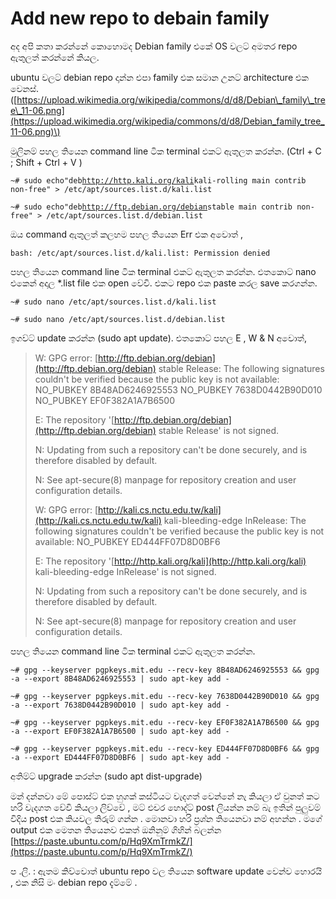 # Add new repo to debain family

අද අපි කතා කරන්නේ කොහොමද Debian family එකේ OS වලට් අමතර repo ඇතුලත් කරන්නේ කියල.

ubuntu වලට් debian repo දාන්න එපා family එක සමාන උනට් architecture එක වෙනස්. \([https://upload.wikimedia.org/wikipedia/commons/d/d8/Debian\_family\_tree\_11-06.png](https://upload.wikimedia.org/wikipedia/commons/d/d8/Debian_family_tree_11-06.png)\)

මුලිනම් පහල තියෙන command line ටික terminal එකට් ඇතුලත කරන්න. \(Ctrl + C ; Shift + Ctrl + V \)

`~# sudo echo"deb`[`http://http.kali.org/kali`](http://http.kali.org/kali)`kali-rolling main contrib non-free" > /etc/apt/sources.list.d/kali.list`

`~# sudo echo"deb`[`http://ftp.debian.org/debian`](http://ftp.debian.org/debian)`stable main contrib non-free" > /etc/apt/sources.list.d/debian.list`

ඔය command ඇතුලත් කලහම පහල තියෙන Err එක අවොත් ,

```text
bash: /etc/apt/sources.list.d/kali.list: Permission denied
```

පහල තියෙන command line ටික terminal එකට් ඇතුලත කරන්න. එතකොට් nano එකෙන් අදාල \*.list file එක open වේවි. එකට repo එක paste කරල save කරගන්න.

`~# sudo nano /etc/apt/sources.list.d/kali.list`

`~# sudo nano /etc/apt/sources.list.d/debian.list`

ඉගව්ට් update කරන්න \(sudo apt update\). එතකොට් පහල E , W & N අවොත්,

> W: GPG error: [http://ftp.debian.org/debian](http://ftp.debian.org/debian) stable Release: The following signatures couldn't be verified because the public key is not available: NO\_PUBKEY 8B48AD6246925553 NO\_PUBKEY 7638D0442B90D010 NO\_PUBKEY EF0F382A1A7B6500
>
> E: The repository '[http://ftp.debian.org/debian](http://ftp.debian.org/debian) stable Release' is not signed.
>
> N: Updating from such a repository can't be done securely, and is therefore disabled by default.
>
> N: See apt-secure\(8\) manpage for repository creation and user configuration details.
>
> W: GPG error: [http://kali.cs.nctu.edu.tw/kali](http://kali.cs.nctu.edu.tw/kali) kali-bleeding-edge InRelease: The following signatures couldn't be verified because the public key is not available: NO\_PUBKEY ED444FF07D8D0BF6
>
> E: The repository '[http://http.kali.org/kali](http://http.kali.org/kali) kali-bleeding-edge InRelease' is not signed.
>
> N: Updating from such a repository can't be done securely, and is therefore disabled by default.
>
> N: See apt-secure\(8\) manpage for repository creation and user configuration details.

පහල තියෙන command line ටික terminal එකට් ඇතුලත කරන්න.

`~# gpg --keyserver pgpkeys.mit.edu --recv-key 8B48AD6246925553 && gpg -a --export 8B48AD6246925553 | sudo apt-key add -`

`~# gpg --keyserver pgpkeys.mit.edu --recv-key 7638D0442B90D010 && gpg -a --export 7638D0442B90D010 | sudo apt-key add -`

`~# gpg --keyserver pgpkeys.mit.edu --recv-key EF0F382A1A7B6500 && gpg -a --export EF0F382A1A7B6500 | sudo apt-key add -`

`~# gpg --keyserver pgpkeys.mit.edu --recv-key ED444FF07D8D0BF6 && gpg -a --export ED444FF07D8D0BF6 | sudo apt-key add -`

අතිම්ට් upgrade කරන්න \(sudo apt dist-upgrade\)

මන් දන්නවා මේ පොස්ට් එක හුගක් කස්ටියට වැදගත් වෙන්නේ නැ කියලා ඒ වුනත් කට හරි වැදගත වේවි කියලා ලිව්වේ , මට් එචර හොද්ට් post ලියන්න නම් බැ ඉතින් පුලුවම් විදිය post එක කියවල තිරුම් ගන්න . මොනවා හරි ප්‍රශ්න තියෙනවා නම් අහන්න . මගේ output එක මෙතන තියෙනව එකත් ඔනිනුම් ගිහින් බලන්න [https://paste.ubuntu.com/p/Hq9XmTrmkZ/](https://paste.ubuntu.com/p/Hq9XmTrmkZ/)

ප .ලි. : ඇතම කිව්වොත් ubuntu repo වල තියෙන software update වෙන්ව හොරයි , එක නිසි මං debian repo දැම්මේ .

